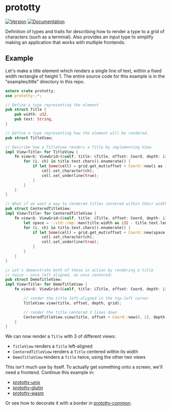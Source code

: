 # prototty

[![Version](https://img.shields.io/crates/v/prototty.svg)](https://crates.io/crates/prototty)
[![Documentation](https://docs.rs/prototty/badge.svg)](https://docs.rs/prototty)

Definition of types and traits for describing how to render a type to a grid of
characters (such as a terminal). Also provides an input type to simplify making
an application that works with multiple frontends.

## Example

Let's make a title element which renders a single line of text, within
a fixed width rectangle of height 1. The entire source code for this
example is in the "examples/title" directory in this repo.

```rust
extern crate prototty;
use prototty::*;

// Define a type representing the element
pub struct Title {
    pub width: u32,
    pub text: String,
}

// Define a type representing how the element will be rendered.
pub struct TitleView;

// Describe how a TitleView renders a Title by implementing View.
impl View<Title> for TitleView {
    fn view<G: ViewGrid>(&self, title: &Title, offset: Coord, depth: i32, grid: &mut G) {
        for (i, ch) in title.text.chars().enumerate() {
            if let Some(cell) = grid.get_mut(offset + Coord::new(i as i32, 0), depth) {
                cell.set_character(ch);
                cell.set_underline(true);
            }
        }
    }
}

// What if we want a way to rendered titles centered within their width?
pub struct CenteredTitleView;
impl View<Title> for CenteredTitleView {
    fn view<G: ViewGrid>(&self, title: &Title, offset: Coord, depth: i32, grid: &mut G) {
        let space = ::std::cmp::max(title.width as i32 - title.text.len() as i32, 0) / 2;
        for (i, ch) in title.text.chars().enumerate() {
            if let Some(cell) = grid.get_mut(offset + Coord::new(space + i as i32, 0), depth) {
                cell.set_character(ch);
                cell.set_underline(true);
            }
        }
    }
}

// Let's demonstrate both of these in action by rendering a title
// twice - once left aligned, an once centered:
pub struct DemoTitleView;
impl View<Title> for DemoTitleView {
    fn view<G: ViewGrid>(&self, title: &Title, offset: Coord, depth: i32, grid: &mut G) {

        // render the title left-aligned in the top-left corner
        TitleView.view(title, offset, depth, grid);

        // render the title centered 2 lines down
        CenteredTitleView.view(title, offset + Coord::new(0, 2), depth, grid);
    }
}

```

We can now render a `Title` with 3 of different views:
 - `TitleView` renders a `Title` left-aligned
 - `CenteredTitleView` renders a `Title` centered within its width
 - `DemoTitleView` renders a `Title` twice, using the other two views

This isn't much use by itself. To actually get something onto a screen, we'll
need a frontend. Continue this example in:
- [prototty-unix](https://github.com/stevebob/prototty/tree/master/unix)
- [prototty-glutin](https://github.com/stevebob/prototty/tree/master/glutin)
- [prototty-wasm](https://github.com/stevebob/prototty/tree/master/wasm)

Or see how to decorate it with a border in [prototty-common](https://github.com/stevebob/prototty/tree/master/common).
